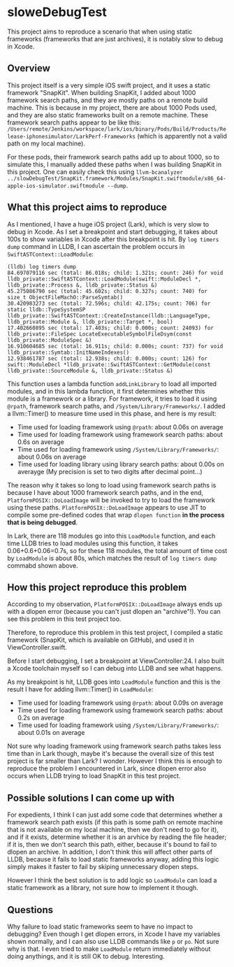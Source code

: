 # sloweDebugTest

This project aims to reproduce a scenario that when using static frameworks (frameworks that are just archives), it is notably slow to debug in Xcode.

## Overview

This project itself is a very simple iOS swift project, and it uses a static framework "SnapKit".
When building SnapKit, I added about 1000 framework search paths, and they are mostly paths on a remote build machine.
This is because in my project, there are about 1000 Pods used, and they are also static frameworks built on a remote machine.
These framework search paths appear to be like this:
`/Users/remote/Jenkins/workspace/lark/ios/binary/Pods/Build/Products/Release-iphonesimulator/LarkPerf-Frameworks` (which is apparently not a valid path on my local machine).

For these pods, their framework search paths add up to about 1000, so to simulate this, I manually added these paths when I was building SnapKit in this project. One can easily check this using `llvm-bcanalyzer ../slowDebugTest/SnapKit.framework/Modules/SnapKit.swiftmodule/x86_64-apple-ios-simulator.swiftmodule --dump`.

## What this project aims to reproduce

As I mentioned, I have a huge iOS project (Lark), which is very slow to debug in Xcode. As I set a breakpoint and start debugging, it takes about 100s to show variables in Xcode after this breakpoint is hit. By `log timers dump` command in LLDB, I can ascertain the problem occurs in `SwiftASTContext::LoadModule`:

```
(lldb) log timers dump
84.697079116 sec (total: 86.018s; child: 1.321s; count: 246) for void lldb_private::SwiftASTContext::LoadModule(swift::ModuleDecl *, lldb_private::Process &, lldb_private::Status &)
45.275086790 sec (total: 45.602s; child: 0.327s; count: 740) for size_t ObjectFileMachO::ParseSymtab()
30.420983273 sec (total: 72.596s; child: 42.175s; count: 706) for static lldb::TypeSystemSP lldb_private::SwiftASTContext::CreateInstance(lldb::LanguageType, lldb_private::Module &, lldb_private::Target *, bool)
17.402660895 sec (total: 17.403s; child: 0.000s; count: 24093) for lldb_private::FileSpec LocateExecutableSymbolFileDsym(const lldb_private::ModuleSpec &)
16.910604685 sec (total: 16.911s; child: 0.000s; count: 737) for void lldb_private::Symtab::InitNameIndexes()
12.938461787 sec (total: 12.938s; child: 0.000s; count: 126) for swift::ModuleDecl *lldb_private::SwiftASTContext::GetModule(const lldb_private::SourceModule &, lldb_private::Status &)
```

This function uses a lambda function `addLinkLibrary` to load all imported modules, and in this lambda function, 
it first determines whether this module is a framework or a library. For framework, it tries to load it using `@rpath`, framework search paths, and `/System/Library/Frameworks/`. I added a llvm::Timer() to measure time used in this phase, and here is my result:
- Time used for loading framework using `@rpath`: about 0.06s on average
- Time used for loading framework using framework search paths: about 0.6s on average
- Time used for loading framework using `/System/Library/Frameworks/`: about 0.06s on average
- Time used for loading library using library search paths: about 0.00s on averayge (My precision is set to two digits after decimal point...)

The reason why it takes so long to load using framework search paths is because I have about 1000 framework search paths, and in the end, `PlatformPOSIX::DoLoadImage` will be invoked to try to load the framework using these paths. `PlatformPOSIX::DoLoadImage` appears to use JIT to compile some pre-defined codes that wrap `dlopen function` **in the process that is being debugged**.

In Lark, there are 118 modules go into this `LoadModule` function, and each time LLDB tries to load modules using this function, it takes
0.06+0.6+0.06=0.7s, so for these 118 modules, the total amount of time cost by `LoadModule` is about 80s, which matches the result of `log timers dump` commabd shown above.

## How this project reproduce this problem

According to my observation, `PlatformPOSIX::DoLoadImage` always ends up with a dlopen error (because you can't just dlopen an "archive"!). You can see this problem in this test project too.

Therefore, to reproduce this problem in this test project, I compiled a static framework (SnapKit, which is available on GitHub), and used it in ViewController.swift.

Before I start debugging, I set a breakpoint at ViewController:24. I also built a Xcode toolchain myself so I can debug into LLDB and see what happens.

As my breakpoint is hit, LLDB goes into `LoadModule` function and this is the result I have for adding llvm::Timer() in `LoadModule`:
- Time used for loading framework using `@rpath`: about 0.09s on average
- Time used for loading framework using framework search paths: about 0.2s on average
- Time used for loading framework using `/System/Library/Frameworks/`: about 0.01s on average

Not sure why loading framework using framework search paths takes less time than in Lark though, maybe it's because the overall size of this test project is far smaller than Lark? I wonder. However I think this is enough to reproduce the problem I encountered in Lark, since dlopen error also occurs when LLDB trying to load SnapKit in this test project.

## Possible solutions I can come up with

For expedients, I think I can just add some code that determines whether a framework search path exists (if this path is some path on remote machine that is not available on my local machine, then we don't need to go for it), and if it exists, determine whether it is an arvhice by reading the file header; if it is, then we don't search this path, either, because it's bound to fail to dlopen an archive.
In addition, I don't think this will affect other parts of LLDB, because it fails to load static frameworks anyway, adding this logic simply makes it faster to fail by skiping unnecessary dlopen steps.

However I think the best solution is to add logic so `LoadModule` can load a static framework as a library, not sure how to implement it though.

## Questions

Why failure to load static frameworks seem to have no impact to debugging? Even though I get dlopen errors, in Xcode I have my variables shown normally, and I can also use LLDB commands like `p` or `po`. Not sure why is that.
I even tried to make `LoadModule` return immediately without doing anythings, and it is still OK to debug. Interesting.
